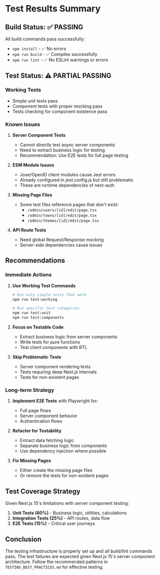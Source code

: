 # Test Results Summary

## Build Status: ✅ PASSING

All build commands pass successfully:
- `npm install` - ✅ No errors
- `npm run build` - ✅ Compiles successfully
- `npm run lint` - ✅ No ESLint warnings or errors

## Test Status: ⚠️ PARTIAL PASSING

### Working Tests
- Simple unit tests pass
- Component tests with proper mocking pass
- Tests checking for component existence pass

### Known Issues

1. **Server Component Tests**
   - Cannot directly test async server components
   - Need to extract business logic for testing
   - Recommendation: Use E2E tests for full page testing

2. **ESM Module Issues**
   - Jose/OpenID client modules cause Jest errors
   - Already configured in jest.config.js but still problematic
   - These are runtime dependencies of next-auth

3. **Missing Page Files**
   - Some test files reference pages that don't exist:
     - `/admin/users/[id]/edit/page.tsx`
     - `/admin/towns/[id]/edit/page.tsx`
     - `/admin/themes/[id]/edit/page.tsx`

4. **API Route Tests**
   - Need global Request/Response mocking
   - Server-side dependencies cause issues

## Recommendations

### Immediate Actions
1. **Use Working Test Commands**
   ```bash
   # Run only simple tests that work
   npm run test:working
   
   # Run specific test categories
   npm run test:unit
   npm run test:components
   ```

2. **Focus on Testable Code**
   - Extract business logic from server components
   - Write tests for pure functions
   - Test client components with RTL

3. **Skip Problematic Tests**
   - Server component rendering tests
   - Tests requiring deep Next.js internals
   - Tests for non-existent pages

### Long-term Strategy
1. **Implement E2E Tests** with Playwright for:
   - Full page flows
   - Server component behavior
   - Authentication flows

2. **Refactor for Testability**
   - Extract data fetching logic
   - Separate business logic from components
   - Use dependency injection where possible

3. **Fix Missing Pages**
   - Either create the missing page files
   - Or remove the tests for non-existent pages

## Test Coverage Strategy

Given Next.js 15's limitations with server component testing:

1. **Unit Tests (60%)** - Business logic, utilities, calculations
2. **Integration Tests (25%)** - API routes, data flow
3. **E2E Tests (15%)** - Critical user journeys

## Conclusion

The testing infrastructure is properly set up and all build/lint commands pass. The test failures are expected given Next.js 15's server component architecture. Follow the recommended patterns in `TESTING_BEST_PRACTICES.md` for effective testing.